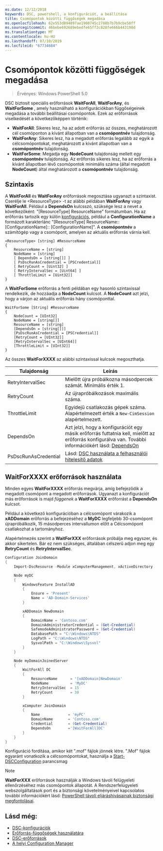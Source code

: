 ```yaml
---
ms.date: 12/12/2018
keywords: DSC, powershell, a konfigurációt, a beállítása
title: Csomópontok közötti függőségek megadása
ms.openlocfilehash: 62e553d894897ae1908745c2788b7b7b9cbe50ff
ms.sourcegitcommit: 46bebe692689ebedfe65ff2c828fe666b443198d
ms.translationtype: MT
ms.contentlocale: hu-HU
ms.lasthandoff: 07/10/2019
ms.locfileid: "67734684"
---
```

# <a name="specifying-cross-node-dependencies"></a>Csomópontok közötti függőségek megadása

> Érvényes: Windows PowerShell 5.0

DSC biztosít speciális erőforrások **WaitForAll**, **WaitForAny**, és **WaitForSome** , amely használható a konfigurációkban függőségeinek megadása a további beállításai csomópontok. Ezek az erőforrások viselkedését a következőképpen történik:

- **WaitForAll**: Sikeres lesz, ha az adott erőforrás az összes, meghatározott cél csomóponton a kívánt állapotban van a **csomópontnév** tulajdonság.
- **WaitForAny**: Sikeres lesz, ha a megadott erőforrás legalább az egyik a célcsomópontokat, meghatározott a kívánt állapotban van a **csomópontnév** tulajdonság.
- **WaitForSome**: Megadja egy **NodeCount** tulajdonság mellett egy **csomópontnév** tulajdonság. Az erőforrás sikeres lesz, ha az erőforrás a kívánt állapotban lévő csomópontok minimális száma (által megadott **NodeCount**) által meghatározott a **csomópontnév** tulajdonság.

## <a name="syntax"></a>Szintaxis

A **WaitForAll** és **WaitForAny** erőforrások megosztása ugyanazt a szintaxist. Cserélje le \<ResourceType\> -t az alábbi példában **WaitForAny** vagy **WaitForAll**.
Például a **DependsOn** kulcsszó, szüksége lesz a nevet a következőként: "[ResourceType] ResourceName" formátumban. Ha az erőforrás tartozik egy külön [konfigurációs](configurations.md), például a **ConfigurationName** a formázott karakterlánc "[ResourceType] ResourceName:: [ConfigurationName]:: [ConfigurationName]". A **csomópontnév** a számítógép vagy a csomópont, amelyen az aktuális erőforrás várnia kell.

```
<ResourceType> [string] #ResourceName
{
    ResourceName = [string]
    NodeName = [string]
    [ DependsOn = [string[]] ]
    [ PsDscRunAsCredential = [PSCredential]]
    [ RetryCount = [Uint32] ]
    [ RetryIntervalSec = [Uint64] ]
    [ ThrottleLimit = [Uint32]]
}
```

A **WaitForSome** erőforrás a fenti példában egy hasonló szintaxissal rendelkezik, de hozzáadja a **NodeCount** kulcsot. A **NodeCount** azt jelzi, hogy a várjon az aktuális erőforrás hány csomóponttal.

```
WaitForSome [String] #ResourceName
{
    NodeCount = [UInt32]
    NodeName = [string[]]
    ResourceName = [string]
    [DependsOn = [string[]]]
    [PsDscRunAsCredential = [PSCredential]]
    [RetryCount = [UInt32]]
    [RetryIntervalSec = [UInt64]]
    [ThrottleLimit = [UInt32]]
}
```

Az összes **WaitForXXXX** az alábbi szintaxissal kulcsok megoszthatja.

|Tulajdonság|  Leírás   |
|---------|---------------------|
| RetryIntervalSec| Mielőtt újra próbálkozna másodpercek számát. Minimális érték 1.|
| RetryCount| Az újrapróbálkozások maximális száma.|
| ThrottleLimit| Egyidejű csatlakozás gépek száma. Alapértelmezett érték a `New-CimSession` alapértelmezett.|
| DependsOn | Azt jelzi, hogy a konfigurációt egy másik erőforrás futtatnia kell, mielőtt az erőforrás konfigurálva van. További információkért lásd: [DependsOn](resource-depends-on.md)|
| PsDscRunAsCredential | Lásd: [DSC használata a felhasználói hitelesítő adatok](./runAsUser.md) |

## <a name="using-waitforxxxx-resources"></a>WaitForXXXX erőforrások használata

Minden egyes **WaitForXXXX** erőforrás megvárja, amíg befejeződik a megadott csomópont a megadott erőforrások.
Ugyanazt a konfigurációt más erőforrások is majd *függenek* a **WaitForXXXX** erőforrást a **DependsOn** kulcsot.

Például a következő konfigurációban a célcsomópont várakozik a **xADDomain** erőforrás a befejezéséhez a **MyDC** legfeljebb 30-csomópont újrapróbálkozik, 15 másodperces intervallumon előtt a Célcsomópont csatlakozhat a tartományhoz.

Alapértelmezés szerint a **WaitForXXX** erőforrások próbálja meg egyszer, és akkor sikertelen. Bár ez nem szükséges, általában célszerű adjon meg egy **RetryCount** és **RetryIntervalSec**.

```powershell
Configuration JoinDomain
{
    Import-DscResource -Module xComputerManagement, xActiveDirectory

    Node myDC
    {
        WindowsFeature InstallAD
        {
            Ensure = 'Present'
            Name = 'AD-Domain-Services'
        }

        xADDomain NewDomain
        {
            DomainName = 'Contoso.com'
            DomainAdministratorCredential = (Get-Credential)
            SafemodeAdministratorPassword = (Get-Credential)
            DatabasePath = "C:\Windows\NTDS"
            LogPath = "C:\Windows\NTDS"
            SysvolPath = "C:\Windows\Sysvol"
        }
    }

    Node myDomainJoinedServer
    {
        WaitForAll DC
        {
            ResourceName      = '[xADDomain]NewDomain'
            NodeName          = 'MyDC'
            RetryIntervalSec  = 15
            RetryCount        = 30
        }

        xComputer JoinDomain
        {
            Name             = 'myPC'
            DomainName       = 'Contoso.com'
            Credential       = (Get-Credential)
            DependsOn        ='[WaitForAll]DC'
        }
    }
}
```

Konfiguráció fordítása, amikor két ".mof" fájlok jönnek létre. ".Mof" fájlok egyaránt vonatkozik a célcsomópontokat, használja a [Start-DSCConfiguration](/powershell/module/psdesiredstateconfiguration/start-dscconfiguration) parancsmag

> [!NOTE]
> **WaitForXXX** erőforrások használják a Windows távoli felügyeleti ellenőrzéséhez más csomópontok állapotát.
> A Rendszerfelügyeleti webszolgáltatások port és a biztonsági követelményeivel kapcsolatos további információkért lásd: [PowerShell távoli eljáráshívásainak biztonsági megfontolásai](/powershell/scripting/learn/remoting/winrmsecurity?view=powershell-6).

## <a name="see-also"></a>Lásd még:

- [DSC-konfigurációk](configurations.md)
- [Erőforrás-függőségek használatára](resource-depends-on.md)
- [DSC-erőforrások](../resources/resources.md)
- [A helyi Configuration Manager](../managing-nodes/metaConfig.md)
